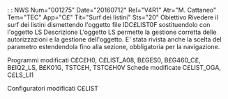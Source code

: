  :  : NWS Num="001275" Date="20160712" Rel="V4R1" Atr="M. Cattaneo" Tem="TEC" App="C£" Tit="Surf dei listini" Sts="20"
Obiettivo
Rivedere il surf dei listini dismettendo l'oggetto file IDC£LIST0F sostituendolo con l'oggetto LS 
Descrizione
L'oggetto LS permette la gestione corretta delle autorizzazioni e la gestione dell'oggetto.
E' stata rivista anche la scelta del parametro estendendola fino alla sezione, obbligatoria per la navigazione.

Programmi modificati
C£C£H0, C£LIST_A08, B£GES0, B£G460_C£, B£IQ2_LS, B£K01G, TSTC£H, TSTC£H0V 
Schede modificate
C£LIST_OGA, C£LS_LI1

Configuratori modificati
C£LIST
